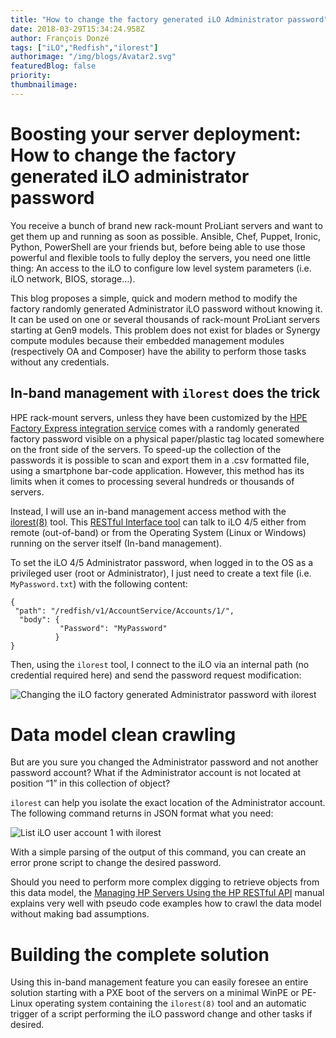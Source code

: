 ```yaml
---
title: "How to change the factory generated iLO Administrator password"
date: 2018-03-29T15:34:24.958Z
author: François Donzé 
tags: ["iLO","Redfish","ilorest"]
authorimage: "/img/blogs/Avatar2.svg"
featuredBlog: false
priority:
thumbnailimage:
---
```

# Boosting your server deployment: How to change the factory generated iLO administrator password


You receive a bunch of brand new rack-mount ProLiant servers and want to get them up and running as soon as possible. Ansible, Chef, Puppet, Ironic, Python, PowerShell are your friends but, before being able to use those powerful and flexible tools to fully deploy the servers, you need one little thing: An access to the iLO to configure low level system parameters (i.e. iLO network, BIOS, storage…).

This blog proposes a simple, quick and modern method to modify the factory randomly generated Administrator iLO password without knowing it. It can be used on one or several thousands of rack-mount ProLiant servers starting at Gen9 models. This problem does not exist for blades or Synergy compute modules because their embedded management modules (respectively OA and Composer) have the ability to perform those tasks without any credentials.

## In-band management with `ilorest` does the trick

HPE rack-mount servers, unless they have been customized by the [HPE Factory Express integration service](https://www.hpe.com/us/en/services/factory-express.html) comes with a randomly generated factory password visible on a physical paper/plastic tag located somewhere on the front side of the servers. To speed-up the collection of the passwords it is possible to scan and export them in a .csv formatted file, using a smartphone bar-code application. However, this method has its limits when it comes to processing several hundreds or thousands of servers.

Instead, I will use an in-band management access method with the [ilorest(8)](http://www.hpe.com/info/resttool) tool. This [RESTful Interface tool](http://www.hpe.com/info/resttool) can talk to iLO 4/5 either from remote (out-of-band) or from the Operating System (Linux or Windows) running on the server itself (In-band management).

To set the iLO 4/5 Administrator password, when logged in to the OS as a privileged user (root or Administrator), I just need to create a text file (i.e. `MyPassword.txt`) with the following content:


~~~
{
 "path": "/redfish/v1/AccountService/Accounts/1/",
  "body": {
           "Password": "MyPassword"
          }
}
~~~

Then, using the `ilorest` tool, I connect to the iLO via an internal path (no credential required here) and send the password request modification:

![Changing the iLO factory generated Administrator password with ilorest](https://redfish-lab.sourceforge.io/media/redfish-wiki/how-to-change-factory-generated-password/1-change-password-with-ilorest.png)

# Data model clean crawling

But are you sure you changed the Administrator password and not another password account? What if the Administrator account is not located at position “1” in this collection of object?

`ilorest` can help you isolate the exact location of the Administrator account. The following command returns in JSON format what you need:

![List iLO user account 1 with ilorest](https://redfish-lab.sourceforge.io/media/redfish-wiki/how-to-change-factory-generated-password/2-ilorest-list-manager-account.png)

With a simple parsing of the output of this command, you can create an error prone script to change the desired password.

Should you need to perform more complex digging to retrieve objects from this data model, the [Managing HP Servers Using the HP RESTful API](http://h20564.www2.hpe.com/hpsc/doc/public/display?docId=c04423967) manual explains very well with pseudo code examples how to crawl the data model without making bad assumptions.

# Building the complete solution
Using this in-band management feature you can easily foresee an entire solution starting with a PXE boot of the servers on a minimal WinPE or PE-Linux operating system containing the `ilorest(8)` tool and an automatic trigger of a script performing the iLO password change and other tasks if desired.
